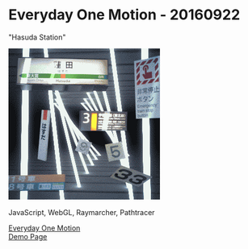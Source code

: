 # Everyday One Motion - 20160922  

"Hasuda Station"  

![](20160922.gif)  

JavaScript, WebGL, Raymarcher, Pathtracer  

[Everyday One Motion](http://motions.work/motion/408)  
[Demo Page](http://fms-cat.github.io/eom_20160922/dist)  

